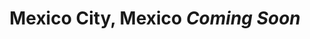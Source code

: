 ---
layout: post
title: Mexico City, Mexico *Coming Soon*
categories: Mexico City, Mexico, travel]
published: false
---